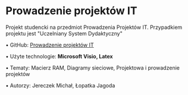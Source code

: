 <h1>Prowadzenie projektów IT</h1>

Projekt studencki na przedmiot Prowadzenia Projektów IT. Przypadkiem projektu jest "Uczelniany System Dydaktyczny"

• GitHub: <a href="http://github.com/trzye/Prowadzenie-Projektow-IT">Prowadzenie projektów IT</a>

• Użyte technologie: <b>Microsoft Visio, Latex</b>

• Tematy: Macierz RAM, Diagramy sieciowe, Projektowa i prowadzenie projektów

• Autorzy: Jereczek Michał, Łopatka Jagoda
